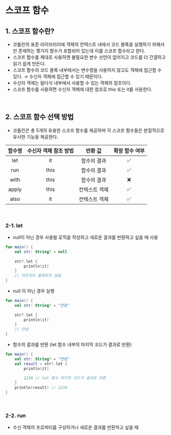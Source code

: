 # 스코프 함수 

## 1. 스코프 함수란?
* 코틀린의 표준 라이브러리에 객체의 컨텍스트 내에서 코드 블록을 실행하기 위해서만 존재하는 몇가지 함수가 포함되어 있는데 이를 스코프 함수라고 한다. 
* 스코프 함수를 제대로 사용하면 불필요한 변수 선언이 없어지고 코드를 더 간결하고 읽기 쉽게 만든다. 
* 스코프 함수의 코드 블록 내부에서는 변수명을 사용하지 않고도 객체에 접근할 수 있다. → 수신자 객체에 접근할 수 있기 때문이다. 
* 수신자 객체는 람다식 내부에서 사용할 수 있는 객체의 참조이다. 
* 스코프 함수를 사용하면 수신자 객체에 대한 참조로 this 또는 it를 사용한다. 


<br />

## 2. 스코프 함수 선택 방법 
* 코틀린은 총 5개의 유용한 스코프 함수를 제공하며 각 스코프 함수들은 본질적으로 유사한 기능을 제공한다. 

|함수명|수신자 객체 참조 방법|반환 값|확장 함수 여부|
|:---:|:---:|:---:|:---:|
|let|it|함수의 결과|✅|
|run|this|함수의 결과|✅|
|with|this|함수의 결과|❌|
|apply|this|컨텍스트 객체|✅|
|also|it|컨텍스트 객체|✅|

<br />
 
### 2-1. let 
* null이 아닌 경우 사용될 로직을 작성하고 새로운 결과를 반환하고 싶을 때 사용 

```kotlin
fun main() {
    val str: String? = null 
    
    str?.let {
        println(it)
    }
    // 아무것도 출력되지 않음 
}
```



* null 이 아닌 경우 실행 

```kotlin
fun main() {
    val str: String? = "안녕"
    
    str?.let {
        println(it)
    }
    // 안녕
}
```


* 함수의 결과를 반환 (let 함수 내부의 마지막 코드가 결과로 반환)

```kotlin
fun main() {
    val str: String? = "안녕"
    val result = str?.let {
        println(it)
        
        1234 // let 함수 마지막 코드가 결과로 반환 
    }
    println(result) // 1234
}
```

<br />

### 2-2. run 
* 수신 객체의 프로퍼티를 구성하거나 새로운 결과를 반환하고 싶을 때 













